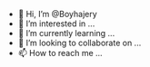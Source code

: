 - 👋 Hi, I’m @Boyhajery
- 👀 I’m interested in ...
- 🌱 I’m currently learning ...
- 💞️ I’m looking to collaborate on ...
- 📫 How to reach me ...

<!---
Boyhajery/Boyhajery is a ✨ special ✨ repository because its `README.md` (this file) appears on your GitHub profile.
You can click the Preview link to take a look at your changes.
--->

